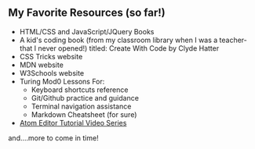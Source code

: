 ## My Favorite Resources (so far!)

* HTML/CSS and JavaScript/JQuery Books
* A kid's coding book (from my classroom library when I was a teacher-that I never opened!) titled: Create With Code by Clyde Hatter
* CSS Tricks website
* MDN website
* W3Schools website
* Turing Mod0 Lessons For:
  * Keyboard shortcuts reference
  * Git/Github practice and guidance
  * Terminal navigation assistance
  * Markdown Cheatsheet (for sure)
* [Atom Editor Tutorial Video Series]( https://www.youtube.com/watch?v=WWwBQQOGllo)

and....more to come in time!
